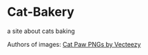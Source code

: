 # Cat-Bakery
a site about cats baking



Authors of images:
<a href="https://www.vecteezy.com/free-png/cat-paw">Cat Paw PNGs by Vecteezy</a>
